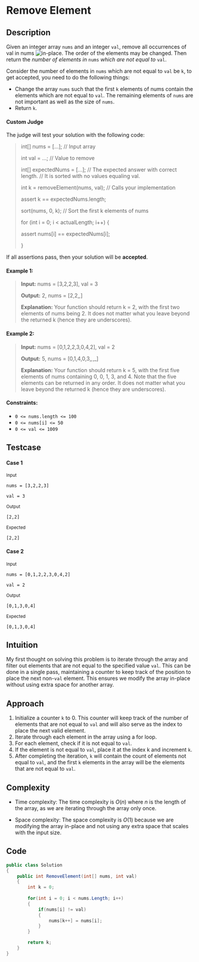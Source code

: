 # Remove Element

## Description
Given an integer array `nums` and an integer `val`, remove all occurrences of val in nums ![in-place](https://en.wikipedia.org/wiki/In-place_algorithm). The order of the elements may be changed. Then return the _number of elements in_ `nums` _which are not equal to_ `val`.

Consider the number of elements in `nums` which are not equal to `val` be `k`, to get accepted, you need to do the following things:
- Change the array `nums` such that the first `k` elements of nums contain the elements which are not equal to `val`. The remaining elements of `nums` are not important as well as the size of `nums`.
- Return `k`.

#### Custom Judge
The judge will test your solution with the following code:
> int[] nums = [...]; // Input array
>
> int val = ...; // Value to remove
>
> int[] expectedNums = [...]; // The expected answer with correct length.
                              // It is sorted with no values equaling val.
>
> int k = removeElement(nums, val); // Calls your implementation
>
> assert k == expectedNums.length;
>
> sort(nums, 0, k); // Sort the first k elements of nums
>
> for (int i = 0; i < actualLength; i++) {
>
>   assert nums[i] == expectedNums[i];
>
> }

If all assertions pass, then your solution will be **accepted**.

#### Example 1:
> **Input:** nums = [3,2,2,3], val = 3
>
> **Output:** 2, nums = [2,2,_,_]
>
> **Explanation:** Your function should return k = 2, with the first two elements of nums being 2.
It does not matter what you leave beyond the returned k (hence they are underscores).

#### Example 2:
> **Input:** nums = [0,1,2,2,3,0,4,2], val = 2
>
> **Output:** 5, nums = [0,1,4,0,3,_,_,_]
>
> **Explanation:** Your function should return k = 5, with the first five elements of nums containing 0, 0, 1, 3, and 4.
> Note that the five elements can be returned in any order.
> It does not matter what you leave beyond the returned k (hence they are underscores).


#### Constraints:
- `0 <= nums.length <= 100`
- `0 <= nums[i] <= 50`
- `0 <= val <= 1009`

## Testcase
#### Case 1
<sub>Input</sub>
```
nums = [3,2,2,3]
```
```
val = 3
```

<sub>Output</sub>
```
[2,2]
```

<sub>Expected</sub>
```
[2,2]
```

#### Case 2
<sub>Input</sub>
```
nums = [0,1,2,2,3,0,4,2]
```
```
val = 2
```

<sub>Output</sub>
```
[0,1,3,0,4]
```

<sub>Expected</sub>
```
[0,1,3,0,4]
```

## Intuition
My first thought on solving this problem is to iterate through the array and filter out elements that are not equal to the specified value `val`. This can be done in a single pass, maintaining a counter to keep track of the position to place the next non-`val` element. This ensures we modify the array in-place without using extra space for another array.

## Approach
1. Initialize a counter `k` to 0. This counter will keep track of the number of elements that are not equal to `val` and will also serve as the index to place the next valid element.
2. Iterate through each element in the array using a for loop.
3. For each element, check if it is not equal to `val`.
4. If the element is not equal to `val`, place it at the index k and increment `k`.
5. After completing the iteration, `k` will contain the count of elements not equal to `val`, and the first `k` elements in the array will be the elements that are not equal to `val`.

## Complexity
- Time complexity:
The time complexity is $O(n)$ where $n$ is the length of the array, as we are iterating through the array only once.

- Space complexity:
The space complexity is $O(1)$ because we are modifying the array in-place and not using any extra space that scales with the input size.

## Code
```c#
public class Solution 
{
    public int RemoveElement(int[] nums, int val) 
    {
        int k = 0;
        
        for(int i = 0; i < nums.Length; i++)
        {
            if(nums[i] != val)
            {
                nums[k++] = nums[i];
            }
        }

        return k;
    }
}
```
